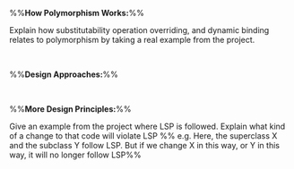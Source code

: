 %%**How Polymorphism Works:**%% 

<panel type="info" header="`W9.2a` Can explain substitutability :star::star::star:" expanded no-close>
  <include src="../../book/oopDesign/inheritance/substitutability/full.md" />
<!-- TODO: add evidence -->
</panel>

<panel type="info" header="`W9.2b` Can explain dynamic and static binding :star::star::star:" expanded no-close>
  <include src="../../book/oopDesign/inheritance/dynamicAndStaticBinding/full.md" />
<!-- TODO: add evidence -->
</panel>

<panel type="info" header="`W9.2c` Can explain how substitutability operation overriding, and dynamic binding relates to polymorphism :star::star::star:" expanded no-close>
  <include src="../../book/oopDesign/polymorphism/mechanism/full.md" />
  <panel header=":dart: Evidence" expanded>

Explain how substitutability operation overriding, and dynamic binding relates to polymorphism by taking a real example from the project.

  </panel>
</panel>

<br>

%%**Design Approaches:**%%

<panel type="info" header="`W9.2d` Can explain top-down and bottom-up design :star::star::star:" expanded no-close>
  <include src="../../book/designApproaches/topDownBottomUp/what/full.md" />
<!-- TODO: add evidence -->
</panel>

<panel type="info" header="`W9.2e` Can explain agile design :star::star::star:" expanded no-close>
  <include src="../../book/designApproaches/agileDesign/what/full.md" />
<!-- TODO: add evidence -->
</panel>

<br>

%%**More Design Principles:**%%

<panel type="info" header="`W9.2f` Can explain Liskov Substitution Principle :star::star::star:" expanded no-close>
  <include src="../../book/principles/liskovSubstitutionPrinciple/full.md" />
  <panel header=":dart: Evidence" expanded>

Give an example from the project where LSP is followed. Explain what kind of a change to that code will violate LSP %%&nbsp;e.g. Here, the superclass X and the subclass Y follow LSP. But if we change X in this way, or Y in this way, it will no longer follow LSP%%

  </panel>
</panel>

<panel type="success" header="`W9.2g` Can explain interface segregation principle :star::star::star::star:" expanded no-close>
  <include src="../../book/principles/interfaceSegregationPrinciple/full.md" />
<!-- TODO: add evidence -->
</panel>

<panel type="success" header="`W9.2h` Can explain dependency inversion principle (DIP) :star::star::star::star:" expanded no-close>
  <include src="../../book/principles/dependencyInversionPrinciple/full.md" />
<!-- TODO: add evidence -->
</panel>

